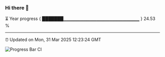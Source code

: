 ### Hi there 👋

⏳ Year progress { ███████▁▁▁▁▁▁▁▁▁▁▁▁▁▁▁▁▁▁▁▁▁▁▁ } 24.53 %

---

⏰ Updated on Mon, 31 Mar 2025 12:23:24 GMT

![Progress Bar CI](https://github.com/code-lakshay/GitHub-Actions-Demo/workflows/Progress%20Bar%20CI/badge.svg)
